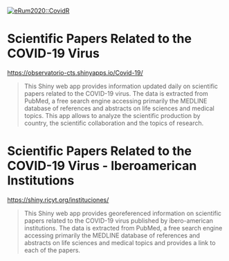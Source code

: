 [![eRum2020::CovidR](https://badgen.net/https/runkit.io/erum2020-covidr/badge/branches/master/sokil-papers-covid19?cache=300)](https://milano-r.github.io/erum2020-covidr-contest/sokil-papers-covid19.html)

# Scientific Papers Related to the COVID-19 Virus
https://observatorio-cts.shinyapps.io/Covid-19/

> This Shiny web app provides information updated daily on scientific papers related to the COVID-19 virus. The data is extracted from PubMed, a free search engine accessing primarily the MEDLINE database of references and abstracts on life sciences and medical topics. This app allows to analyze the scientific production by country, the scientific collaboration and the topics of research.



# Scientific Papers Related to the COVID-19 Virus - Iberoamerican Institutions
https://shiny.ricyt.org/instituciones/

> This Shiny web app provides georeferenced information on scientific papers related to the COVID-19 virus published by ibero-american institutions. The data is extracted from PubMed, a free search engine accessing primarily the MEDLINE database of references and abstracts on life sciences and medical topics and provides a link to each of the papers. 



